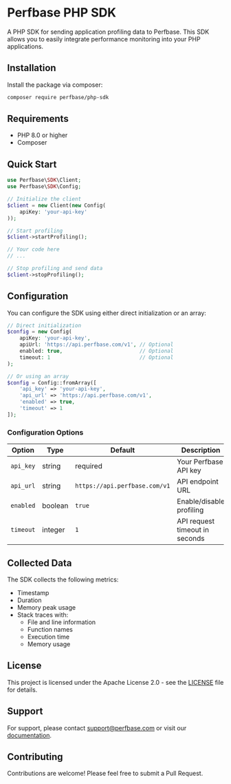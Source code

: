 # Perfbase PHP SDK

A PHP SDK for sending application profiling data to Perfbase. This SDK allows you to easily integrate performance monitoring into your PHP applications.

## Installation

Install the package via composer:

```bash
composer require perfbase/php-sdk
```

## Requirements

- PHP 8.0 or higher
- Composer

## Quick Start

```php
use Perfbase\SDK\Client;
use Perfbase\SDK\Config;

// Initialize the client
$client = new Client(new Config(
    apiKey: 'your-api-key'
));

// Start profiling
$client->startProfiling();

// Your code here
// ...

// Stop profiling and send data
$client->stopProfiling();
```

## Configuration

You can configure the SDK using either direct initialization or an array:

```php
// Direct initialization
$config = new Config(
    apiKey: 'your-api-key',
    apiUrl: 'https://api.perfbase.com/v1', // Optional
    enabled: true,                         // Optional
    timeout: 1                             // Optional
);

// Or using an array
$config = Config::fromArray([
    'api_key' => 'your-api-key',
    'api_url' => 'https://api.perfbase.com/v1',
    'enabled' => true,
    'timeout' => 1
]);
```

### Configuration Options

| Option    | Type    | Default                       | Description                    |
| --------- | ------- | ----------------------------- | ------------------------------ |
| `api_key` | string  | required                      | Your Perfbase API key          |
| `api_url` | string  | `https://api.perfbase.com/v1` | API endpoint URL               |
| `enabled` | boolean | `true`                        | Enable/disable profiling       |
| `timeout` | integer | `1`                           | API request timeout in seconds |

## Collected Data

The SDK collects the following metrics:

- Timestamp
- Duration
- Memory peak usage
- Stack traces with:
  - File and line information
  - Function names
  - Execution time
  - Memory usage

## License

This project is licensed under the Apache License 2.0 - see the [LICENSE](LICENSE.txt) file for details.

## Support

For support, please contact support@perfbase.com or visit our [documentation](https://docs.perfbase.com).

## Contributing

Contributions are welcome! Please feel free to submit a Pull Request.
